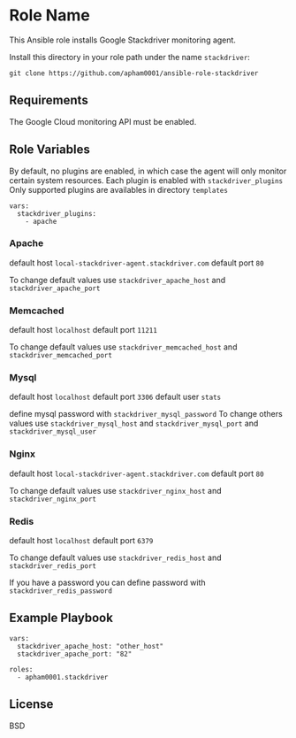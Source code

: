 Role Name
=========

This Ansible role installs Google Stackdriver monitoring agent.

Install this directory in your role path under the name `stackdriver`:

```
git clone https://github.com/apham0001/ansible-role-stackdriver
```

Requirements
------------

The Google Cloud monitoring API must be enabled.

Role Variables
--------------

By default, no plugins are enabled, in which case the agent will only monitor
certain system resources.
Each plugin is enabled with `stackdriver_plugins`
Only supported plugins are availables in directory ```templates```

```
vars:
  stackdriver_plugins:
    - apache
```

### Apache
default host ```local-stackdriver-agent.stackdriver.com```
default port ```80```

To change default values use ```stackdriver_apache_host``` and ```stackdriver_apache_port```

### Memcached
default host ```localhost```
default port ```11211```

To change default values use ```stackdriver_memcached_host``` and ```stackdriver_memcached_port```

### Mysql
default host ```localhost```
default port ```3306```
default user ```stats```

define mysql password with ```stackdriver_mysql_password```
To change others values use ```stackdriver_mysql_host``` and ```stackdriver_mysql_port``` and ```stackdriver_mysql_user```

### Nginx
default host ```local-stackdriver-agent.stackdriver.com```
default port ```80```

To change default values use ```stackdriver_nginx_host``` and ```stackdriver_nginx_port```

### Redis
default host ```localhost```
default port ```6379```

To change default values use ```stackdriver_redis_host``` and ```stackdriver_redis_port```

If you have a password you can define password with ```stackdriver_redis_password```


Example Playbook
----------------
    vars:
      stackdriver_apache_host: "other_host"
      stackdriver_apache_port: "82"

    roles:
      - apham0001.stackdriver

License
-------

BSD
